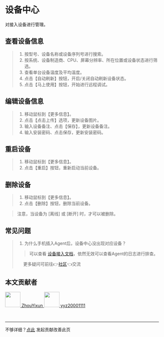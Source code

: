 # 设备中心

对接入设备进行管理。

<el-alert style="margin-top: 20px" title="注意" show-icon type="info" description="手机接入后没显示在设备中心？可前往部署文档下的设备接入指南查看哦~" :closable="false"/>

## 查看设备信息

> 1. 按型号、设备名称或设备序列号进行搜索。
> 2. 按系统、设备制造商、CPU、屏幕分辨率、所在位置或设备状态进行筛选。
> 3. 查看单台设备温度及平均温度。
> 4. 点击【自动刷新】按钮，开启/关闭自动刷新设备状态。
> 5. 点击【马上使用】按钮，开始进行远程调试。

## 编辑设备信息

> 1. 移动鼠标到【更多信息】。
> 2. 点击【点击上传】选项，更新设备图片。
> 3. 输入设备备注、点击【保存】，更新设备备注。
> 4. 输入安装密码、点击保存，更新安装密码。

## 重启设备

> 1. 移动鼠标到【更多信息】。
> 2. 点击【重启】按钮，重新启动当前设备。

## 删除设备

> 1. 移动鼠标到【更多信息】。
> 2. 点击【删除】按钮，删除当前设备。

> 注意，当设备为 [离线] 或 [断开] 时，才可以被删除。

## 常见问题

> 1. 为什么手机插入Agent后，设备中心没出现对应设备？
>
> > 可以查看 [设备接入文档](https://sonic-cloud.gitee.io/#/Deploy?tag=android)，依然无效可以查看Agent的日志进行排查。
>
> &nbsp;&nbsp;&nbsp;&nbsp;&nbsp;更多疑问可前往👉[社区](https://sonic-cloud.wiki)👈交流

## 本文贡献者
<div class="cont">
<a href="https://github.com/ZhouYixun" target="_blank">
<img src="https://avatars.githubusercontent.com/u/56339314?v=4" width="50"/>
<span>ZhouYixun</span>
</a>
<a href="https://github.com/yyz20001111" target="_blank">
<img src="https://avatars.githubusercontent.com/u/61265897?v=4" width="50"/>
<span>yyz20001111</span>
</a>
</div>


&nbsp;
&nbsp;
***
不够详细？[点此](https://github.com/SonicCloudOrg/sonic-offical-website/edit/main/src/markdown/doc/doc-device.md) 发起贡献改善此页

